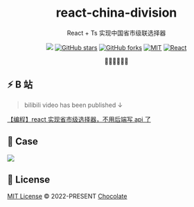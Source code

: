 <h1 align="center">react-china-division</h1>

<p align="center">
React + Ts 实现中国省市级联选择器
</p>

<p align="center">
<a href="https://space.bilibili.com/351534170"><img src="https://img.shields.io/badge/dynamic/json?labelColor=FE7398&logo=bilibili&logoColor=white&label=bilibili%20fans&color=00aeec&query=%24.data.totalSubs&url=https%3A%2F%2Fapi.spencerwoo.com%2Fsubstats%2F%3Fsource%3Dbilibili%26queryKey%3D351534170" /></a>
<a href="https://github.com/Chocolate1999/react-china-division" target="__blank"><img alt="GitHub stars" src="https://img.shields.io/github/stars/Chocolate1999/react-china-division?style=social"></a>
<a href="https://github.com/Chocolate1999/react-china-division/network"><img alt="GitHub forks" src="https://img.shields.io/github/forks/Chocolate1999/react-china-division?style=social"></a>
<a href="https://github.com/Chocolate1999/react-china-division" target="__blank"><img alt="MIT" src="https://img.shields.io/github/license/Chocolate1999/react-china-division"></a>
<a href="https://github.com/Chocolate1999/react-china-division" target="__blank"><img alt="React" src="https://img.shields.io/badge/-React-%23282C34?style=flat-square&logo=react"></a>
</p>

<p align="center">
 🧑‍💻👩‍💻👨‍💻
</p>

## ⚡️ B 站

> bilibili video has been published ↓

[【编程】react 实现省市级选择器，不用后端写 api 了](https://www.bilibili.com/video/BV1AK411m7g3/)

## 📝 Case

![](https://img-blog.csdnimg.cn/a9f4d8bca53343448aaf08529bfcf70e.png)

## 📄 License

[MIT License](https://github.com/Chocolate1999/react-china-division/blob/main/LICENSE) © 2022-PRESENT [Chocolate](https://github.com/Chocolate1999)
